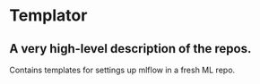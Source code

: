 # Templator
## A very high-level description of the repos.
Contains templates for settings up mlflow in a fresh ML repo.
